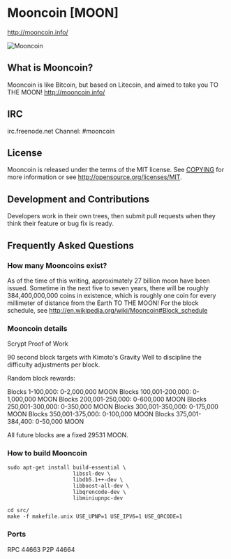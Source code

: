 # Mooncoin [MOON]
http://mooncoin.info/

![Mooncoin](http://bit.ly/moonlogo)

## What is Mooncoin?
Mooncoin is like Bitcoin, but based on Litecoin, and aimed to take you TO THE MOON!
http://mooncoin.info/

## IRC
irc.freenode.net Channel: #mooncoin

## License
Mooncoin is released under the terms of the MIT license. See [COPYING](COPYING)
for more information or see http://opensource.org/licenses/MIT.

## Development and Contributions
Developers work in their own trees, then submit pull requests when they think
their feature or bug fix is ready.

## Frequently Asked Questions

### How many Mooncoins exist?
As of the time of this writing, approximately 27 billion moon have been issued. Sometime in the next five to seven years, there will be roughly 384,400,000,000 coins in existence, which is roughly one coin for every millimeter of distance from the Earth TO THE MOON!
For the block schedule, see http://en.wikipedia.org/wiki/Mooncoin#Block_schedule

### Mooncoin details
Scrypt Proof of Work

90 second block targets with Kimoto's Gravity Well to discipline the difficulty adjustments per block.

Random block rewards:

Blocks 1-100,000: 0-2,000,000 MOON
Blocks 100,001-200,000: 0-1,000,000 MOON
Blocks 200,001-250,000: 0-600,000 MOON
Blocks 250,001-300,000: 0-350,000 MOON
Blocks 300,001-350,000: 0-175,000 MOON
Blocks 350,001-375,000: 0-100,000 MOON
Blocks 375,001-384,400: 0-50,000 MOON

All future blocks are a fixed 29531 MOON.

### How to build Mooncoin

    sudo apt-get install build-essential \
                         libssl-dev \
                         libdb5.1++-dev \
                         libboost-all-dev \
                         libqrencode-dev \
                         libminiupnpc-dev

    cd src/
    make -f makefile.unix USE_UPNP=1 USE_IPV6=1 USE_QRCODE=1

### Ports
RPC 44663
P2P 44664
